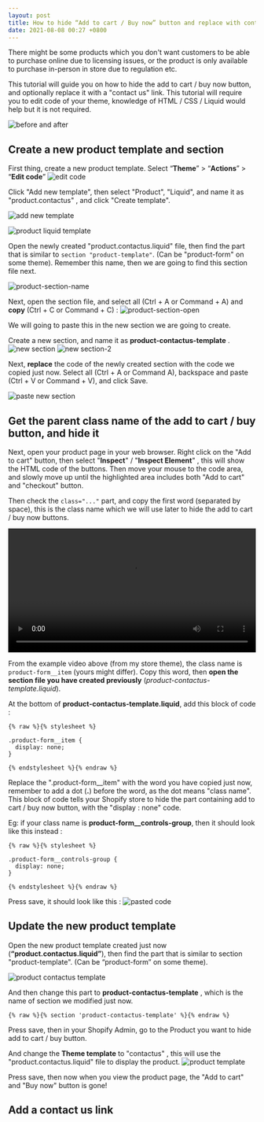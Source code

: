 ```yaml
---
layout: post
title: How to hide “Add to cart / Buy now” button and replace with contact us link
date: 2021-08-08 00:27 +0800
---
```


There might be some products which you don't want customers to be able to purchase online due to licensing issues, or the product is only available to purchase in-person in store due to regulation etc.

This tutorial will guide you on how to hide the add to cart / buy now button, and optionally replace it with a "contact us" link. This tutorial will require you to edit code of your theme, knowledge of HTML / CSS / Liquid would help but it is not required. 

![before and after](https://img.yagisoftware.com/8-hide-add-to-cart-button-and-add-contact-us/beforeafter.png)

## Create a new product template and section
First thing, create a new product template. Select “**Theme**” > “**Actions**” > “**Edit code**”
![edit code](https://img.yagisoftware.com/4-how-to-customize-sorting-options-on-collection-page/edit_code.png)

Click "Add new template", then select "Product", "Liquid", and name it as "product.contactus" , and click "Create template".

![add new template](https://img.yagisoftware.com/8-hide-add-to-cart-button-and-add-contact-us/add_new_template.png)

![product liquid template](https://img.yagisoftware.com/8-hide-add-to-cart-button-and-add-contact-us/product_contact_us_new.png)

Open the newly created "product.contactus.liquid" file, then find the part that is similar to `section "product-template"`. (Can be "product-form" on some theme). Remember this name, then we are going to find this section file next.

![product-section-name](https://img.yagisoftware.com/8-hide-add-to-cart-button-and-add-contact-us/product-section.png)

Next, open the section file, and select all (Ctrl + A or Command + A) and **copy** (Ctrl + C or Command + C) :
![product-section-open](https://img.yagisoftware.com/8-hide-add-to-cart-button-and-add-contact-us/product-template-section.png)

We will going to paste this in the new section we are going to create.

Create a new section, and name it as **product-contactus-template** .
![new section](https://img.yagisoftware.com/8-hide-add-to-cart-button-and-add-contact-us/new-section.png)
![new section-2](https://img.yagisoftware.com/8-hide-add-to-cart-button-and-add-contact-us/new-section-2.png)

Next, **replace** the code of the newly created section with the code we copied just now. Select all (Ctrl + A or Command A), backspace and paste (Ctrl + V or Command + V), and click Save.

![paste new section](https://img.yagisoftware.com/8-hide-add-to-cart-button-and-add-contact-us/paste-new-section.png)

## Get the parent class name of the add to cart / buy button, and hide it

Next, open your product page in your web browser. Right click on the "Add to cart" button, then select "**Inspect**" / "**Inspect Element**" , this will show the HTML code of the buttons. Then move your mouse to the code area, and slowly move up until the highlighted area includes both "Add to cart" and "checkout" button.

Then check the `class="..."` part, and copy the first word (separated by space), this is the class name which we will use later to hide the add to cart / buy now buttons.

<video style="width: 100%;" controls>
  <source src="https://img.yagisoftware.com/8-hide-add-to-cart-button-and-add-contact-us/containerclass.mp4" type="video/mp4">
Your browser does not support the video tag.
</video>

From the example video above (from my store theme), the class name is `product-form__item` (yours might differ). Copy this word, then **open the section file you have created previously** (_product-contactus-template.liquid_).

At the bottom of **product-contactus-template.liquid**, add this block of code : 


```
{% raw %}{% stylesheet %}

.product-form__item {
  display: none;
}

{% endstylesheet %}{% endraw %}

```

Replace the ".product-form__item" with the word you have copied just now, remember to add a dot (**.**) before the word, as the dot means "class name". This block of code tells your Shopify store to hide the part containing add to cart / buy now button, with the "display : none" code.

Eg: if your class name is **product-form__controls-group**, then it should look like this instead : 

```
{% raw %}{% stylesheet %}

.product-form__controls-group {
  display: none;
}

{% endstylesheet %}{% endraw %}

```

Press save, it should look like this  :
![pasted code](https://img.yagisoftware.com/8-hide-add-to-cart-button-and-add-contact-us/product-pasted.png)


## Update the new product template

Open the new product template created just now (**“product.contactus.liquid”**), then find the part that is similar to section "product-template". (Can be “product-form” on some theme).

![product contactus template](https://img.yagisoftware.com/8-hide-add-to-cart-button-and-add-contact-us/product-section.png)

And then change this part to **product-contactus-template** , which is the name of section we modified just now.
```
{% raw %}{% section 'product-contactus-template' %}{% endraw %}
```

Press save, then in your Shopify Admin, go to the Product you want to hide add to cart / buy button.

And change the **Theme template** to "contactus" , this will use the "product.contactus.liquid" file to display the product.
![product template](https://img.yagisoftware.com/8-hide-add-to-cart-button-and-add-contact-us/change-product-template.png)

Press save, then now when you view the product page, the "Add to cart" and "Buy now" button is gone!

## Add a contact us link


